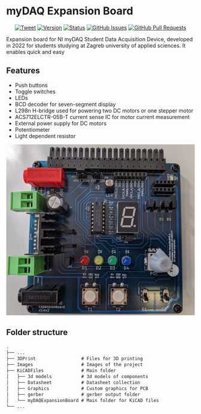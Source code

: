 # myDAQ Expansion Board

<div align="center">
 
[![Tweet](https://img.shields.io/twitter/url/https/shields.io.svg?style=social)](https://twitter.com/intent/tweet?text=%F0%9F%93%A2%20Various%20README%20templates%20and%20tips%20on%20writing%20high-quality%20documentation%20that%20people%20want%20to%20read.&url=https://github.com/kylelobo/The-Documentation-Compendium)
[![Version](https://img.shields.io/github/v/release/jkordek1/myDAQ-Expansion-Board)](https://github.com/jkordek1/myDAQ-Expansion-Board/releases/tag/Initial)
[![Status](https://img.shields.io/badge/status-active-success.svg)]()
[![GitHub Issues](https://img.shields.io/github/issues/jkordek1/myDAQ-Expansion-Board)](https://github.com/jkordek1/myDAQ-Expansion-Board/issues)
[![GitHub Pull Requests](https://img.shields.io/github/issues-pr/jkordek1/myDAQ-Expansion-Board)](https://github.com/jkordek1/myDAQ-Expansion-Board/pulls)
 
 </div>
 
 Expansion board for NI myDAQ Student Data Acquisition Device, developed in 2022 for students studying at Zagreb university of applied sciences.
 It enables quick and easy 
 
 ## Features
 - Push buttons
 - Toggle switches
 - LEDs
 - BCD decoder for seven-segment display
 - L298n H-bridge used for powering two DC motors or one stepper motor
 - ACS712ELCTR-05B-T current sense IC for motor current measurement
 - External power supply for DC motors
 - Potentiometer
 - Light dependent resistor


<p align="center">
  <img width="800" src="https://raw.githubusercontent.com/jkordek1/myDAQ-Expansion-Board/main/Images/Front.jpg">
</p>

## Folder structure
    .
    ├── ...
    ├── 3DPrint                 # Files for 3D printing
    ├── Images                  # Images of the project
    ├── KiCADFiles              # Main folder
    │   ├── 3d models           # 3d models of components
    │   ├── Datasheet           # Datasheet collection
    │   ├── Graphics            # Custom graphics for PCB
    │   ├── gerber              # gerber output folder
    │   └── myDAQExpansionBoard # Main folder for KiCAD files
    └── ...
